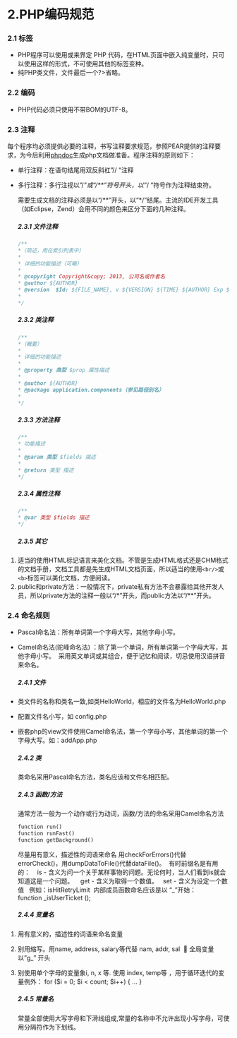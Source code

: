 # 2.PHP编码规范
### 2.1 标签
* PHP程序可以使用<?php ?>或<?= ?>来界定 PHP 代码，在HTML页面中嵌入纯变量时，只可以使用<?php ?>这样的形式，不可使用其他的标签变种。
* 纯PHP类文件，文件最后一个?>省略。

### 2.2 编码
* PHP代码必须只使用不带BOM的UTF-8。

### 2.3 注释
每个程序均必须提供必要的注释，书写注释要求规范，参照PEAR提供的注释要求，为今后利用[phpdoc](https://phpdoc.org/docs/latest/index.html)生成php文档做准备。程序注释的原则如下：
* 单行注释：在语句结尾用双反斜杠”// “注释
* 多行注释：多行注视以”/*”或“/**”符号开头，以”*/ “符号作为注释结束符。

    需要生成文档的注释必须是以“/**”开头，以“*/”结尾。主流的IDE开发工具（如Eclipse，Zend）会用不同的颜色来区分下面的几种注释。

    ##### 2.3.1 文件注释
    ```php
    /**   
    *（简述，用在索引列表中）  
    *   
    * 详细的功能描述（可略）  
    *   
    * @copyright Copyright&copy; 2013, 公司名或作者名  
    * @author ${AUTHOR}     
    * @version  $Id: ${FILE_NAME}, v ${VERSION} ${TIME} ${AUTHOR} Exp $  
    *
    */
    ```
    ##### 2.3.2 类注释
    ```php
    /**   
    *（概要）  
    *   
    * 详细的功能描述
    *
    * @property 类型 $prop 属性描述
    *
    * @author ${AUTHOR}     
    * @package application.components（参见路径别名）
    *
    */
    ```
    ##### 2.3.3 方法注释
    ```php
    /**   
    * 功能描述
    *  
    * @param 类型 $fields 描述  
    *    
    * @return 类型 描述
    */
    ```
    ##### 2.3.4 属性注释
    ```php
    /**   
    * @var 类型 $fields 描述  
    */
    ```
    ##### 2.3.5 其它
1. 适当的使用HTML标记语言来美化文档。不管是生成HTML格式还是CHM格式的文档手册，文档工具都是先生成HTML文档页面，所以适当的使用```<br/>```或```<b>```标签可以美化文档，方便阅读。
2. public和private方法：一般情况下，private私有方法不会暴露给其他开发人员，所以private方法的注释一般以“/*”开头，而public方法以“/**”开头。

### 2.4 命名规则
* Pascal命名法：所有单词第一个字母大写，其他字母小写。 
* Camel命名法(驼峰命名法) ：除了第一个单词，所有单词第一个字母大写，其他字母小写。 
采用英文单词或其组合，便于记忆和阅读，切忌使用汉语拼音来命名。 

    ##### 2.4.1 文件
* 类文件的名称和类名一致,如类HelloWorld，相应的文件名为HelloWorld.php
* 配置文件名小写，如 config.php
* 嵌套php的view文件使用Camel命名法，第一个字母小写，其他单词的第一个字母大写。如：addApp.php

    ##### 2.4.2 类
    类命名采用Pascal命名方法，类名应该和文件名相匹配。

    ##### 2.4.3 函数/方法
    通常方法一般为一个动作或行为动词，函数/方法的命名采用Camel命名方法

    ```php
    function run()
    function runFast() 
    function getBackground()
    ```
    尽量用有意义，描述性的词语来命名
    用checkForErrors()代替errorCheck()，用dumpDataToFile()代替dataFile()。 
    有时前缀名是有用的：   
    is - 含义为问一个关于某样事物的问题。无论何时，当人们看到is就会知道这是一个问题。   
    get - 含义为取得一个数值。  
    set - 含义为设定一个数值  
    例如：isHitRetryLimit 
    内部成员函数命名应该是以 “_”开始：
    function _isUserTicket ();  

    ##### 2.4.4 变量名
1. 用有意义的，描述性的词语来命名变量  
2. 别用缩写。用name, address, salary等代替 nam, addr, sal   全局变量以”g_” 开头 
3. 别使用单个字母的变量象i, n, x 等. 使用 index, temp等 ，用于循环迭代的变量例外： for ($i = 0; $i < count; $i++) {   ... }

    ##### 2.4.5 常量名
    常量全部使用大写字母和下滑线组成,常量的名称中不允许出现小写字母，可使用分隔符作为下划线。
